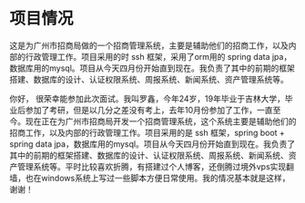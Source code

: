 # 项目情况

这是为广州市招商局做的一个招商管理系统，主要是辅助他们的招商工作，以及内部的行政管理工作。项目采用的时 ssh 框架，采用了orm用的 spring data jpa，数据库用的mysql。项目从今天四月份开始直到现在。我负责了其中的前期的框架搭建、数据库的设计、认证权限系统、周报系统、新闻系统、资产管理系统等。



你好， 很荣幸能参加此次面试。我叫罗鑫，今年24岁，19年毕业于吉林大学，毕业后参加了考研，但是以几分之差没有考上，去年10月份参加了工作，一直至今。现在正在为广州市招商局开发一个招商管理系统，这个系统主要是辅助他们的招商工作，以及内部的行政管理工作。项目采用的是 ssh 框架，spring boot +  spring data jpa，数据库用的mysql。项目从今天四月份开始直到现在。我负责了其中的前期的框架搭建、数据库的设计、认证权限系统、周报系统、新闻系统、资产管理系统等。平时比较喜欢折腾，有搭建过个人博客，还倒腾过境外vps实现翻墙，也在windows系统上写过一些脚本方便日常使用。我的情况基本就是这样，谢谢！

